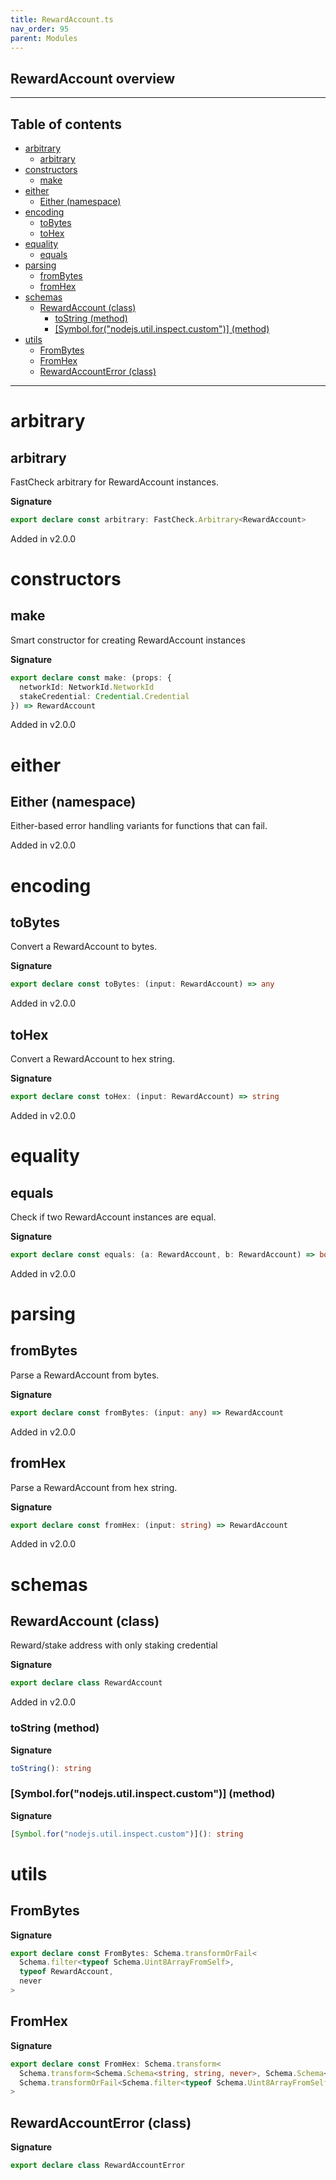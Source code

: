 ```yaml
---
title: RewardAccount.ts
nav_order: 95
parent: Modules
---
```


## RewardAccount overview

---

<h2 class="text-delta">Table of contents</h2>

- [arbitrary](#arbitrary)
  - [arbitrary](#arbitrary-1)
- [constructors](#constructors)
  - [make](#make)
- [either](#either)
  - [Either (namespace)](#either-namespace)
- [encoding](#encoding)
  - [toBytes](#tobytes)
  - [toHex](#tohex)
- [equality](#equality)
  - [equals](#equals)
- [parsing](#parsing)
  - [fromBytes](#frombytes)
  - [fromHex](#fromhex)
- [schemas](#schemas)
  - [RewardAccount (class)](#rewardaccount-class)
    - [toString (method)](#tostring-method)
    - [[Symbol.for("nodejs.util.inspect.custom")] (method)](#symbolfornodejsutilinspectcustom-method)
- [utils](#utils)
  - [FromBytes](#frombytes-1)
  - [FromHex](#fromhex-1)
  - [RewardAccountError (class)](#rewardaccounterror-class)

---

# arbitrary

## arbitrary

FastCheck arbitrary for RewardAccount instances.

**Signature**

```ts
export declare const arbitrary: FastCheck.Arbitrary<RewardAccount>
```

Added in v2.0.0

# constructors

## make

Smart constructor for creating RewardAccount instances

**Signature**

```ts
export declare const make: (props: {
  networkId: NetworkId.NetworkId
  stakeCredential: Credential.Credential
}) => RewardAccount
```

Added in v2.0.0

# either

## Either (namespace)

Either-based error handling variants for functions that can fail.

Added in v2.0.0

# encoding

## toBytes

Convert a RewardAccount to bytes.

**Signature**

```ts
export declare const toBytes: (input: RewardAccount) => any
```

Added in v2.0.0

## toHex

Convert a RewardAccount to hex string.

**Signature**

```ts
export declare const toHex: (input: RewardAccount) => string
```

Added in v2.0.0

# equality

## equals

Check if two RewardAccount instances are equal.

**Signature**

```ts
export declare const equals: (a: RewardAccount, b: RewardAccount) => boolean
```

Added in v2.0.0

# parsing

## fromBytes

Parse a RewardAccount from bytes.

**Signature**

```ts
export declare const fromBytes: (input: any) => RewardAccount
```

Added in v2.0.0

## fromHex

Parse a RewardAccount from hex string.

**Signature**

```ts
export declare const fromHex: (input: string) => RewardAccount
```

Added in v2.0.0

# schemas

## RewardAccount (class)

Reward/stake address with only staking credential

**Signature**

```ts
export declare class RewardAccount
```

Added in v2.0.0

### toString (method)

**Signature**

```ts
toString(): string
```

### [Symbol.for("nodejs.util.inspect.custom")] (method)

**Signature**

```ts
[Symbol.for("nodejs.util.inspect.custom")](): string
```

# utils

## FromBytes

**Signature**

```ts
export declare const FromBytes: Schema.transformOrFail<
  Schema.filter<typeof Schema.Uint8ArrayFromSelf>,
  typeof RewardAccount,
  never
>
```

## FromHex

**Signature**

```ts
export declare const FromHex: Schema.transform<
  Schema.transform<Schema.Schema<string, string, never>, Schema.Schema<Uint8Array, Uint8Array, never>>,
  Schema.transformOrFail<Schema.filter<typeof Schema.Uint8ArrayFromSelf>, typeof RewardAccount, never>
>
```

## RewardAccountError (class)

**Signature**

```ts
export declare class RewardAccountError
```
